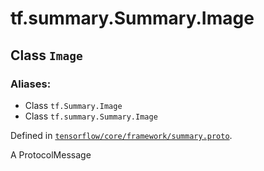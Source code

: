 <div itemscope itemtype="http://developers.google.com/ReferenceObject">
<meta itemprop="name" content="tf.summary.Summary.Image" />
<meta itemprop="path" content="Stable" />
</div>

# tf.summary.Summary.Image

## Class `Image`



### Aliases:

* Class `tf.Summary.Image`
* Class `tf.summary.Summary.Image`



Defined in [`tensorflow/core/framework/summary.proto`](https://www.tensorflow.org/code/tensorflow/core/framework/summary.proto).

A ProtocolMessage

